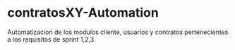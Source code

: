 # contratosXY-Automation

Automatizacion de los modulos cliente, usuarios y contratos pertenecientes a los requisitos
de sprint 1,2,3